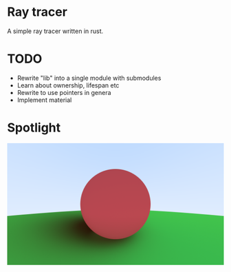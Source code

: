 # Ray tracer

A simple ray tracer written in rust. 

# TODO

- Rewrite "lib" into a single module with submodules
- Learn about ownership, lifespan etc
- Rewrite to use pointers in genera
- Implement material

# Spotlight

![Best render](renders/redgreen.png)
